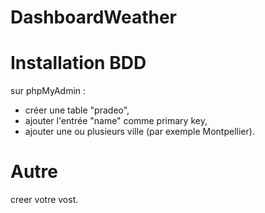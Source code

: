 # DashboardWeather

# Installation BDD

sur phpMyAdmin : 
 - créer une table "pradeo",
 - ajouter l'entrée "name" comme primary key,
 - ajouter une ou plusieurs ville (par exemple Montpellier).
 
 # Autre
 
 creer votre vost.
